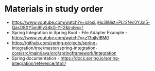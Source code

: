 # Materials in study order
* https://www.youtube.com/watch?v=icIosLjHu3I&list=PLr2Nvl0YJxI5-QasO8XY5m8Fy34kG-YF2&index=1
* Spring Integration in Spring Boot - File Adapter Example - https://www.youtube.com/watch?v=z13ujlvIBM0
* https://github.com/spring-projects/spring-integration/tree/master/spring-integration-core/src/main/java/org/springframework/integration
* Spring documentation - https://docs.spring.io/spring-integration/reference/html/
